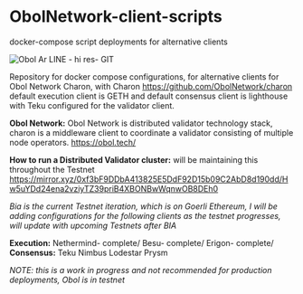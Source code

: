# ObolNetwork-client-scripts
docker-compose script deployments for alternative clients

![Obol Ar LINE - hi res- GIT](https://user-images.githubusercontent.com/67609618/218346108-006aebc0-c0b0-4eac-8c8c-6f84f6cd7d74.jpg)

Repository for docker compose configurations, for alternative clients for Obol Network Charon, with Charon https://github.com/ObolNetwork/charon 
default execution client is GETH and default consensus client is lighthouse with Teku configured for the validator client. 

**Obol Network:** Obol Network is distributed validator technology stack, charon is a middleware client to coordinate a validator consisting of multiple node operators.  https://obol.tech/ 

**How to run a Distributed Validator cluster:** will be maintaining this throughout the Testnet https://mirror.xyz/0xf3bF9DDbA413825E5DdF92D15b09C2AbD8d190dd/Hw5uYDd24ena2vziyTZ39priB4XBONBwWqnwOB8DEh0

*Bia is the current Testnet iteration, which is on Goerli Ethereum, I will be adding configurations for the following clients as the testnet progresses, will update with upcoming Testnets after BIA*

**Execution:**
Nethermind- complete/
Besu- complete/
Erigon- complete/
**Consensus:**
Teku
Nimbus
Lodestar
Prysm

*NOTE: this is a work in progress and not recommended for production deployments, Obol is in testnet* 

